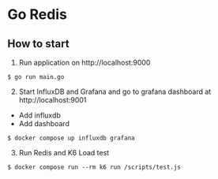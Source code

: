 # Go Redis

## How to start

1. Run application on http://localhost:9000
```
$ go run main.go
```

2. Start InfluxDB and Grafana and go to grafana dashboard at http://localhost:9001
- Add influxdb
- Add dashboard
```
$ docker compose up influxdb grafana
```

3. Run Redis and K6 Load test
```
$ docker compose run --rm k6 run /scripts/test.js
```


